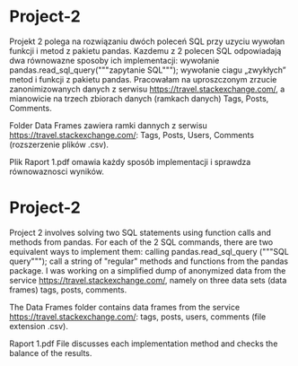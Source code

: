 # Project-2
Projekt 2 polega na rozwiązaniu dwóch poleceń SQL przy uzyciu wywołan funkcji i metod z pakietu pandas. Kazdemu z 2 polecen SQL odpowiadają dwa równowazne sposoby ich implementacji: wywołanie pandas.read_sql_query("""zapytanie SQL"""); wywołanie ciagu „zwykłych” metod i funkcji z pakietu pandas. Pracowałam na uproszczonym zrzucie zanonimizowanych danych z serwisu https://travel.stackexchange.com/, a mianowicie na trzech zbiorach danych (ramkach danych) Tags, Posts, Comments.

Folder Data Frames zawiera ramki dannych z serwisu https://travel.stackexchange.com/: Tags, Posts, Users, Comments (rozszerzenie plików .csv).

Plik Raport 1.pdf omawia każdy sposób implementacji i sprawdza równowaznosci wyników.

# Project-2
Project 2 involves solving two SQL statements using function calls and methods from pandas. For each of the 2 SQL commands, there are two equivalent ways to implement them: calling pandas.read_sql_query ("""SQL query"""); call a string of "regular" methods and functions from the pandas package. I was working on a simplified dump of anonymized data from the service https://travel.stackexchange.com/, namely on three data sets (data frames) tags, posts, comments.

The Data Frames folder contains data frames from the service https://travel.stackexchange.com/: tags, posts, users, comments (file extension .csv).

Raport 1.pdf File discusses each implementation method and checks the balance of the results.

